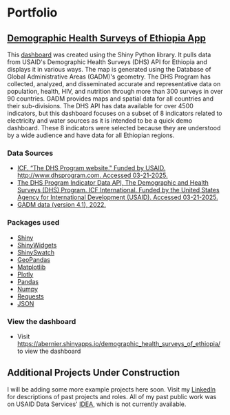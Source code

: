 # Portfolio
## [Demographic Health Surveys of Ethiopia App](https://abernier.shinyapps.io/demographic_health_surveys_of_ethiopia/)
This [dashboard](https://abernier.shinyapps.io/demographic_health_surveys_of_ethiopia/) was created using the Shiny Python library. It pulls data from USAID's Demographic Health Surveys (DHS) API for Ethiopia and displays it in various ways. The map is generated using the Database of Global Administrative Areas (GADM)'s geometry. The DHS Program has collected, analyzed, and disseminated accurate and representative data on population, health, HIV, and nutrition through more than 300 surveys in over 90 countries. GADM provides maps and spatial data for all countries and their sub-divisions.
The DHS API has data available for over 4500 indicators, but this dashboard focuses on a subset of 8 indicators related to electricity and water sources as it is intended to be a quick demo dashboard. These 8 indicators were selected because they are understood by a wide audience and have data for all Ethiopian regions.
   ### Data Sources
   * [ICF. “The DHS Program website." Funded by USAID. http://www.dhsprogram.com. Accessed 03-21-2025.](https://dhsprogram.com/data/)
   * [The DHS Program Indicator Data API, The Demographic and Health Surveys (DHS) Program. ICF International. Funded by the United States Agency for International Development (USAID). Accessed 03-21-2025.](https://api.dhsprogram.com/#/index.html)
   * [GADM data (version 4.1), 2022.](https://gadm.org/)

  ### Packages used
   * [Shiny](https://shiny.posit.co/)
   * [ShinyWidgets](https://shinywidgets.posit.co/)
   * [ShinySwatch](https://shinyswatch.posit.co/)
   * [GeoPandas](https://geopandas.org/)
   * [Matplotlib](https://matplotlib.org/)
   * [Plotly](https://plotly.com/)
   * [Pandas](https://pandas.pydata.org/)
   * [Numpy](https://numpy.org/)
   * [Requests](https://docs.python-requests.org/en/master/)
   * [JSON](https://docs.python.org/3/library/json.html)

   ### View the dashboard
   * Visit https://abernier.shinyapps.io/demographic_health_surveys_of_ethiopia/ to view the dashboard

## Additional Projects Under Construction
I will be adding some more example projects here soon. Visit my [LinkedIn](https://www.linkedin.com/in/anne-bernier-42338017/) for descriptions of past projects and roles.  All of my past public work was on USAID Data Services' [IDEA](https://idea.usaid.gov/), which is not currently available.



